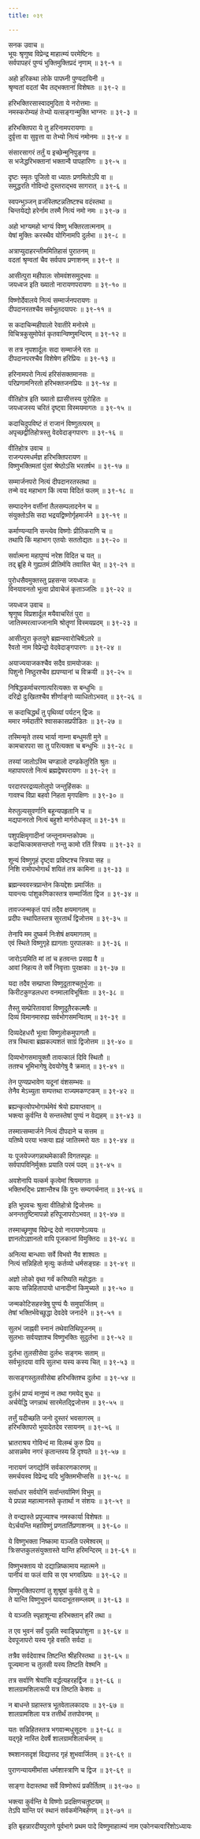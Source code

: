 ```yaml
---
title: ०३९

---
```

सनक उवाच ॥  
भूयः श्रृणुष्व विप्रेन्द्र माहात्म्यं परमेष्टिनः ॥  
सर्वपापहरं पुण्यं भुक्तिमुक्तिप्रदं नृणाम् ॥ ३९-१ ॥  
  
अहो हरिकथा लोके पापघ्नी पुण्यदायिनी ॥  
श्रृण्वतां वदतां चैव तद्भक्तानां विशेषतः ॥ ३९-२ ॥  
  
हरिभक्तिरसास्वादमुदिता ये नरोत्तमाः ॥  
नमस्करोम्यहं तेभ्यो यत्सङ्गान्मुक्ति भाग्नरः ॥ ३९-३ ॥  
  
हरिभक्तिपरा ये तु हरिनामपरायणाः ॥  
दुर्वृत्ता वा सुवृत्ता वा तेभ्यो नित्यं नमोनमः ॥ ३९-४ ॥  
  
संसारसागरं तर्तुं य इच्छेन्मुनिपुङ्गव ॥  
स भजेद्धरिभक्तानां भक्तान्वै पापहारिणः ॥ ३९-५ ॥  
  
दृष्टः स्मृतः पूजितो वा ध्यातः प्रणमितोऽपि वा ॥  
समुद्धरति गोविन्दो दुस्तराद्भव सागरात् ॥ ३९-६ ॥  
  
स्वपन्भुञ्जन् व्रजंस्तिष्टन्नतिष्टश्च वदंस्तथा ॥  
चिन्तयेद्यो हरेर्नाम तस्मै नित्यं नमो नमः ॥ ३९-७ ॥  
  
अहो भाग्यमहो भाग्यं विष्णु भक्तिरतात्मनाम् ॥  
येषां मुक्तिः करस्थैव योगिनामपि दुर्लभा ॥ ३९-८ ॥  
  
अत्राप्युदाहरन्तीममितिहासं पुरातनम् ॥  
वदतां श्रृण्वतां चैव सर्वपाप प्रणाशनम् ॥ ३९-९ ॥  
  
आसीत्पुरा महीपालः सोमवंशसमुद्भवः ॥  
जयध्वज इति ख्यातो नारायणपरायणः ॥ ३९-१० ॥  
  
विष्णोर्देवालये नित्यं सम्मार्जनपरायणः ॥  
दीपदानरतश्चैव सर्वभूतदयापरः ॥ ३९-११ ॥  
  
स कदाचिन्महीपालो रेवातीरे मनोरमे ॥  
विचित्रकुसुमोपेतं कृतवान्विष्णुमन्दिरम् ॥ ३९-१२ ॥  
  
स तत्र नृपशार्दूलः सदा सम्मार्जने रतः ॥  
दीपदानपरश्चैव विशेषेण हरिप्रियः ॥ ३९-१३ ॥  
  
हरिनामपरो नित्यं हरिसंसक्तमानसः ॥  
परिप्रणामनिरतो हरिभक्तजनप्रियः ॥ ३९-१४ ॥  
  
वीतिहोत्र इति ख्यातो ह्यासीत्तस्य पुरोहितः ॥  
जयध्वजस्य चरितं दृष्ट्वा विस्मयमागतः ॥ ३९-१५ ॥  
  
कदाचिदुपविष्टं तं राजानं विष्णुतत्परम् ॥  
अपृच्छद्वीतिहोत्रस्तु वेदवेदाङ्गपारगः ॥ ३९-१६ ॥  
  
वीतिहोत्र उवाच ॥  
राजन्परमधर्मज्ञ हरिभक्तिपरायण ॥  
विष्णुभक्तिमतां पुंसां श्रेष्ठोऽसि भरतर्षभ ॥ ३९-१७ ॥  
  
सम्मार्जनपरो नित्यं दीपदानरतस्तथा ॥  
तन्मे वद महाभाग किं त्वया विदितं फलम् ॥ ३९-१८ ॥  
  
सम्पादनेन वर्त्तीनां तैलसम्पलादनेन च ॥  
संयुक्तोऽसि सदा भद्रयद्विष्णोर्गृहमार्जने ॥ ३९-१९ ॥  
  
कर्माण्यन्यानि सन्त्येव विष्णोः प्रीतिकराणि च ॥  
तथापि किं महाभाग एतयोः सततोद्यतः ॥ ३९-२० ॥  
  
सर्वात्मना महापुण्यं नरेश विदित च यत् ॥  
तद् ब्रूहि मे गुह्यतमं प्रीतिर्मयि तवास्ति चेत् ॥ ३९-२१ ॥  
  
पुरोधसैवमुक्तस्तु प्रहसन्स जयध्वजः ॥  
विनयावनतो भूत्वा प्रोवाचेजं कृताञ्जलिः ॥ ३९-२२ ॥  
  
जयध्वज उवाच ॥  
श्रृणुष्व विप्रशार्दूल मयैवाचरितं पुरा ॥  
जातिस्मरत्वाज्जानामि श्रोतॄणां विस्मयप्रदम् ॥ ३९-२३ ॥  
  
आसीत्पुरा कृतयुगे ब्रह्मन्स्वारोचिषेंऽतरे ॥  
रैवतो नाम विप्रेन्द्रो वेदवेदाङ्गपारगः ॥ ३९-२४ ॥  
  
अयाज्ययाजकश्चैव सदैव ग्रामयोजकः ॥  
पिशुनो निष्ठुरश्चैव ह्यपण्यानां च विक्रयी ॥ ३९-२५ ॥  
  
निषिद्धकर्माचरणात्परित्यक्तः स बन्धुभिः ॥  
दरिद्रो दुःखितश्चैव शीर्णाङ्गो व्याधितोऽभवत् ॥ ३९-२६ ॥  
  
स कदाचिद्धर्थं तु पृथिव्यां पर्यटन् द्विजः ॥  
ममार नर्मदातीरे श्वासकासप्रपीडितः ॥ ३९-२७ ॥  
  
तस्मिन्मृते तस्य भार्या नाम्ना बन्धुमती मुने ॥  
कामचारपरा सा तु परित्यक्ता च बन्धुभिः ॥ ३९-२८ ॥  
  
तस्यां जातोऽस्मि चण्डालो दण्डकेतुरिति श्रुतः ॥  
महापापरतो नित्यं ब्रह्मद्वेषपरायणः ॥ ३९-२९ ॥  
  
परदारपरद्रव्यलोलुपो जन्तुहिंसकः ॥  
गावश्च विप्रा बहवो निहता मृगपक्षिणः ॥ ३९-३० ॥  
  
मेरुतुल्यसुवर्णानि बहून्यपहृतानि च ॥  
मद्यपानरतो नित्यं बहुशो मार्गरोधकृत् ॥ ३९-३१ ॥  
  
पशुपक्षिमृगादीनां जन्तूनामन्तकोपमः ॥  
कदाचित्कामसन्तप्तो गन्तु कामो रतिं स्त्रियः ॥ ३९-३२ ॥  
  
शून्यं विष्णुगृहं दृष्ट्वा प्रविष्टश्च स्त्रिया सह ॥  
निशि रामोपभोगार्थं शयितं तत्र कामिना ॥ ३९-३३ ॥  
  
ब्रह्मन्स्ववस्त्रप्रान्तेन कियद्देशः प्रमार्जितः ॥  
यावन्त्यः पांशुकणिकास्तत्र सम्मार्जिता द्विज ॥ ३९-३४ ॥  
  
तावज्जन्मकृतं पापं तदैव क्षयमागतम् ॥  
प्रदीपः स्थापितस्तत्र सुरतार्थं द्विजोत्तम ॥ ३९-३५ ॥  
  
तेनापि मम दुष्कर्म निःशेषं क्षयमागतम् ॥  
एवं स्थिते विष्णुगृहे ह्यागताः पुरपालकाः ॥ ३९-३६ ॥  
  
जारोऽयमिति मां तां च हतवन्तः प्रसह्य वै ॥  
आवां निहत्य ते सर्वे निवृत्ताः पुरक्षकाः ॥ ३९-३७ ॥  
  
यदा तदैव सम्प्राप्ता विष्णुदूताश्चतुर्भुजाः ॥  
किरीटकुण्डलधरा वनमालाविभूषिताः ॥ ३९-३८ ॥  
  
तैस्तु सम्प्रेरितावावां विष्णुदूतैरकल्मषैः ॥  
दिव्यं विमानमारुह्य सर्वभोगसमन्वितम् ॥ ३९-३९ ॥  
  
दिव्यदेहधरौ भूत्वा विष्णुलोकमुपागतौ ॥  
तत्र स्थित्वा ब्रह्मकल्पशतं साग्रं द्विजोत्तम ॥ ३९-४० ॥  
  
दिव्यभोगसमायुक्तौ तावत्कालं दिवि स्थितौ ॥  
ततश्च भूमिभागेषु देवयोगेषु वै क्रमात् ॥ ३९-४१ ॥  
  
तेन पुण्यप्रभावेण यदूनां वंशसम्भवः ॥  
तेनैव मेऽच्युता सम्पत्तथा राज्यमकण्टकम् ॥ ३९-४२ ॥  
  
ब्रह्यन्कृत्वोपभोगार्थमेवं श्रेयो ह्यवाप्तवान् ॥  
भक्त्या कुर्वन्ति ये सन्तस्तेषां पुण्यं न वेद्यहम् ॥ ३९-४३ ॥  
  
तस्मात्सम्मार्जने नित्यं दीपदाने च सत्तम ॥  
यतिष्ये परया भक्त्या ह्यहं जातिस्मरो यतः ॥ ३९-४४ ॥  
  
यः पूजयेज्जगन्नाथमेकाकी विगतस्पृहः ॥  
सर्वपापविनिर्मुक्तः प्रयाति परमं पदम् ॥ ३९-४५ ॥  
  
अवशेनापि यत्कर्म कृत्वेमां श्रियमागतः ॥  
भक्तिभद्भिः प्रशान्तैश्च किं पुनः सम्यगर्चनात् ॥ ३९-४६ ॥  
  
इति भूपवचः श्रुत्वा वीतिहोत्रो द्विजोत्तमः ॥  
अनन्ततुष्टिमापन्नो हरिपूजापरोऽभवत् ॥ ३९-४७ ॥  
  
तस्माच्छृणुष्व विप्रेन्द्र देवो नारायणोऽव्ययः ॥  
ज्ञानतोऽज्ञानतो वापि पूजकानां विमुक्तिदः ॥ ३९-४८ ॥  
  
अनित्या बान्धवाः सर्वे विभवो नैव शाश्वतः ॥  
नित्यं सन्निहितो मृत्युः कर्तव्यो धर्मसङ्ग्रहः ॥ ३९-४९ ॥  
  
अज्ञो लोको वृथा गर्वं करिष्यति महोद्धतः ॥  
कायः सन्निहितापायो धानादीनां किमुच्यते ॥ ३९-५० ॥  
  
जन्मकोटिसहस्त्रेषु पुण्यं यैः समुपार्जितम् ॥  
तेषां भक्तिर्भवेच्छुद्धा देवदेवे जनार्दने ॥ ३९-५१ ॥  
  
सुलभं जाह्नवी स्नानं तथेवातिथिपूजनम् ॥  
सुलभाः सर्वयज्ञाश्च विष्णुभक्तिः सुदुर्लभा ॥ ३९-५२ ॥  
  
दुर्लभा तुलसीसेवा दुर्लभः सङ्गमः सताम् ॥  
सर्वभूतदया वापि सुलभा यस्य कस्य चित् ॥ ३९-५३ ॥  
  
सत्सङ्गस्तुलसीसेबा हरिभक्तिश्च दुर्लभा ॥ ३९-५४ ॥  
  
दुर्लभं प्राप्यं मानुष्यं न तथा गमयेद् बुधः ॥  
अर्चयेद्धि जगन्नाथं सारमेतद्द्विजोत्तम ॥ ३९-५५ ॥  
  
तर्त्तुं यदीच्छति जनो दुस्तरं भवसागरम् ॥  
हरिभक्तिपरो भूयादेतदेव रसायनम् ॥ ३९-५६ ॥  
  
भ्रातराश्रय गोविन्दं मा विलम्बं कुरु प्रिय ॥  
आसन्नमेव नगरं कृतान्तस्य हि दृश्यते ॥ ३९-५७ ॥  
  
नारायणं जगद्योनिं सर्वकारणकारणम् ॥  
समर्चयस्व विप्रेन्द्र यदि भुक्तिमभीप्ससि ॥ ३९-५८ ॥  
  
सर्वाधार सर्वयोनिं सर्वान्तर्यामिणं विभुम् ॥  
ये प्रपन्ना महात्मानस्ते कृतार्था न संशयः ॥ ३९-५९ ॥  
  
ते वन्द्यास्ते प्रपूज्याश्च नमस्कार्या विशेषतः ॥  
येऽर्चयन्ति महाविष्णुं प्रणतार्तिप्रणाशनम् ॥ ३९-६० ॥  
  
ये विष्णुभक्ता निष्कामा यञ्जति परमेश्वरम् ॥  
त्रिःसप्तकुलसंयुक्तास्ते यान्ति हरिमन्दिरम् ॥ ३९-६१ ॥  
  
विष्णुभक्ताय यो दद्यान्निष्कामाय महात्मने ॥  
पानीयं वा फलं वापि स एव भगवत्प्रियः ॥ ३९-६२ ॥  
  
विष्णुभक्तिपराणां तु शुश्रूषां कुर्वते तु ये ॥  
ते यान्ति विष्णुभुवनं यावदाभूतसम्प्लवम् ॥ ३९-६३ ॥  
  
ये यञ्जति स्पृहाशून्या हरिभक्तान् हरिं तथा ॥  
  
त एव भुवनं सर्वं पुन्नति स्वाङ्घ्रिपांशुना ॥ ३९-६४ ॥  
देवपूजापरो यस्य गृहे वसति सर्वदा ॥  
  
तत्रैव सर्वदेवाश्च तिष्टन्ति श्रीहरिस्तथा ॥ ३९-६५ ॥  
पूज्यमाना च तुलसी यस्य तिष्टति वेश्मनि ॥  
  
तत्र सर्वाणि श्रेयांसि वर्द्धत्यहरहर्द्विज ॥ ३९-६६ ॥  
शालग्रामशिलारूपी यत्र तिष्टति केशवः ॥  
  
न बाधन्ते ग्रहास्तत्र भूतवेतालकादयः ॥ ३९-६७ ॥  
शालग्रामशिला यत्र तत्तीर्थं तत्तपोवनम् ॥  
  
यतः सन्निहितस्तत्र भगवान्मधुसूदनः ॥ ३९-६८ ॥  
यद्गृहे नास्ति देवर्षे शालग्रामशिलार्चनम् ॥  
  
श्मशानसदृशं विद्यात्तद गृहं शुभवार्जितम् ॥ ३९-६९ ॥  
  
पुराणन्यायमीमांसा धर्मशास्त्राणि च द्विज ॥ ३९-६९ ॥  
  
साङ्गा वेदास्तथा सर्वे विष्णोरूपं प्रकीर्तितम् ॥ ३९-७० ॥  
  
भक्त्या कुर्वन्ति ये विष्णोः प्रदक्षिणचतुष्टयम् ॥  
तेऽपि यान्ति परं स्थानं सर्वकर्मनिबर्हणम् ॥ ३९-७१ ॥  
  
इति बृहन्नारदीयपुराणे पूर्वभागे प्रथम पादे विष्णुमाहात्म्यं नाम एकोनचत्वारिंशोऽध्यायः